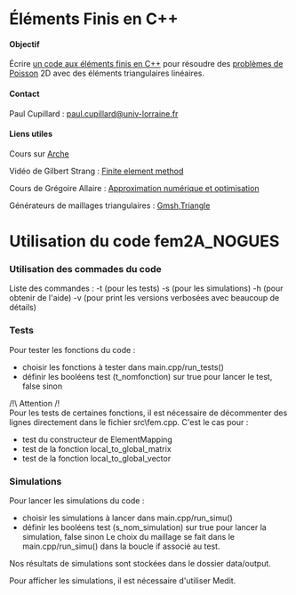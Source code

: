 # Éléments Finis en C++

#### Objectif

Écrire [un code aux éléments finis en C++](course/code.md) pour résoudre des 
[problèmes de Poisson](course/poisson.md) 2D avec des éléments triangulaires
linéaires. 

#### Contact

Paul Cupillard : paul.cupillard@univ-lorraine.fr

#### Liens utiles

Cours sur [Arche](http://arche.univ-lorraine.fr/course/view.php?id=61482)

Vidéo de Gilbert Strang : [Finite element method](https://www.youtube.com/watch?v=WwgrAH-IMOk)

Cours de Grégoire Allaire : [Approximation numérique et optimisation](http://www.cmap.polytechnique.fr/~allaire/map411/polycopie-map411.pdf)

Générateurs de maillages triangulaires : [Gmsh](http://gmsh.info/),[Triangle](https://www.cs.cmu.edu/~quake/triangle.html)

# Utilisation du code fem2A_NOGUES
### Utilisation des commades du code
Liste des commandes :
-t (pour les tests)
-s (pour les simulations)
-h (pour obtenir de l'aide)
-v (pour print les versions verbosées avec beaucoup de détails)

### Tests
Pour tester les fonctions du code :
- choisir les fonctions à tester dans main.cpp/run_tests()
- définir les booléens test (t_nomfonction) sur true pour lancer le test, false sinon

/!\ Attention /!\
Pour les tests de certaines fonctions, il est nécessaire de décommenter des lignes directement dans le fichier src\fem.cpp. C'est le cas pour :
- test du constructeur de ElementMapping
- test de la fonction local_to_global_matrix
- test de la fonction local_to_global_vector


### Simulations
Pour lancer les simulations du code :
- choisir les simulations à lancer dans main.cpp/run_simu()
- définir les booléens test (s_nom_simulation) sur true pour lancer la simulation, false sinon
Le choix du maillage se fait dans le main.cpp/run_simu() dans la boucle if associé au test.

Nos résultats de simulations sont stockées dans le dossier data/output.

Pour afficher les simulations, il est nécessaire d'utiliser Medit.